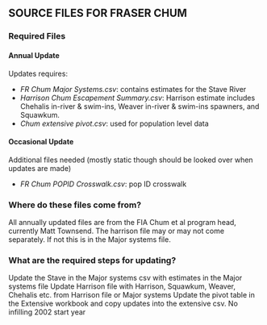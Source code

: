 ## SOURCE FILES FOR FRASER CHUM

### Required Files

#### Annual Update

Updates requires:

* *FR Chum Major Systems.csv*: contains estimates for the Stave River
* *Harrison Chum Escapement Summary.csv*: Harrison estimate includes Chehalis in-river & swim-ins, Weaver in-river & swim-ins spawners, and Squawkum.
* *Chum extensive pivot.csv*: used for population level data

#### Occasional Update

Additional files needed (mostly static though should be looked over when updates are made)
* *FR Chum POPID Crosswalk.csv*: pop ID crosswalk


### Where do these files come from?

All annually updated files are from the FIA Chum et al program head, currently Matt Townsend. The harrison file may or may not come separately. If not this is in the Major systems file.


### What are the required steps for updating?

Update the Stave in the Major systems csv with estimates in the Major systems file
Update Harrison file with Harrison, Squawkum, Weaver, Chehalis etc. from Harrison file or Major systems
Update the pivot table in the Extensive workbook and copy updates into the extensive csv.
No infilling
2002 start year

